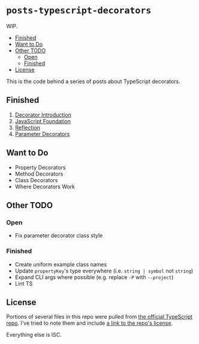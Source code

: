 # `posts-typescript-decorators`

WIP.

<!-- MarkdownTOC -->

- [Finished](#finished)
- [Want to Do](#wanttodo)
- [Other TODO](#othertodo)
    - [Open](#open)
    - [Finished](#finished-1)
- [License](#license)

<!-- /MarkdownTOC -->
This is the code behind a series of posts about TypeScript decorators.

## Finished

1. [Decorator Introduction](https://blog.wizardsoftheweb.pro/typescript-decorators-introduction)
2. [JavaScript Foundation](https://blog.wizardsoftheweb.pro/typescript-decorators-javascript-foundation)
3. [Reflection](https://blog.wizardsoftheweb.pro/typescript-decorators-reflection)
4. [Parameter Decorators](https://blog.wizardsoftheweb.pro/typescript-decorators-parameter-decorators)

## Want to Do

* Property Decorators
* Method Decorators
* Class Decorators
* Where Decorators Work

## Other TODO

### Open

* Fix parameter decorator class style

### Finished

* Create uniform example class names
* Update `propertyKey`'s type everywhere (i.e. `string | symbol` not `string`)
* Expand CLI args where possible (e.g. replace `-P` with `--project`)
* Lint TS

## License

Portions of several files in this repo were pulled from [the official TypeScript repo](https://github.com/Microsoft/TypeScript). I've tried to note them and include [a link to the repo's license](https://github.com/Microsoft/TypeScript/blob/master/LICENSE.txt).

Everything else is ISC.
